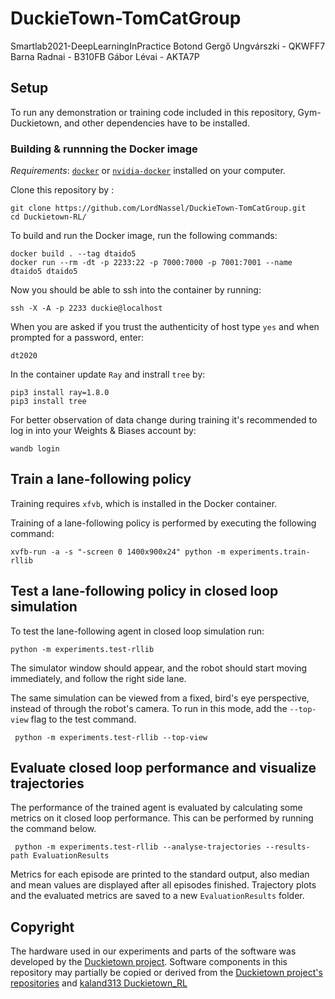# DuckieTown-TomCatGroup
Smartlab2021-DeepLearningInPractice
Botond Gergő Ungvárszki - QKWFF7
Barna Radnai - B310FB
Gábor Lévai - AKTA7P

## Setup

To run any demonstration or training code included in this repository, Gym-Duckietown, and other dependencies have to be installed.

### Building & runnning the Docker image

*Requirements*: [`docker`](https://docs.docker.com/get-docker/) or [`nvidia-docker`](https://github.com/NVIDIA/nvidia-docker) installed on your computer.

Clone this repository by : 

```
git clone https://github.com/LordNassel/DuckieTown-TomCatGroup.git
cd Duckietown-RL/
```

To build and run the Docker image, run the following commands:

```
docker build . --tag dtaido5
docker run --rm -dt -p 2233:22 -p 7000:7000 -p 7001:7001 --name dtaido5 dtaido5
```

Now you should be able to ssh into the container by running: 

```ssh -X -A -p 2233 duckie@localhost ```

When you are asked if you trust the authenticity of host type `yes` and when prompted for a password, enter:

```dt2020```

In the container update `Ray` and instrall `tree` by:
```
pip3 install ray=1.8.0
pip3 install tree
```

For better observation of data change during training it's recommended to log in into your Weights & Biases account by:
```
wandb login
```

## Train a lane-following policy

Training requires `xfvb`, which is installed in the Docker container. 

Training of a lane-following policy is performed by executing the following command: 

```xvfb-run -a -s "-screen 0 1400x900x24" python -m experiments.train-rllib```

## Test a lane-following policy in closed loop simulation

To test the lane-following agent in closed loop simulation run:

```python -m experiments.test-rllib```

The simulator window should appear, and the robot should start moving immediately, and follow the right side lane.  

The same simulation can be viewed from a fixed, bird's eye perspective, instead of through the robot's camera. To run in this mode, add the `--top-view` flag to the test command.

``` python -m experiments.test-rllib --top-view```

## Evaluate closed loop performance and visualize trajectories
The performance of the trained agent is evaluated by calculating some metrics on it closed loop performance. This can be performed by running the command below. 

``` python -m experiments.test-rllib --analyse-trajectories --results-path EvaluationResults```

Metrics for each episode are printed to the standard output, also median and mean values are displayed after all episodes finished. Trajectory plots and the evaluated metrics are saved to a new `EvaluationResults` folder. 

## Copyright

The hardware used in our experiments and parts of the software was developed by the [Duckietown project](https://www.duckietown.org). Software components in this repository may partially be copied or derived from the [Duckietown project's repositories](https://github.com/duckietown) and [kaland313 Duckietown_RL](https://github.com/kaland313/Duckietown-RL)
